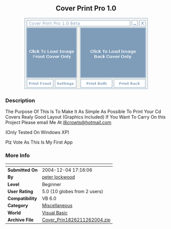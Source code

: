 ﻿<div align="center">

## Cover Print Pro 1\.0

<img src="PIC20041241229303076.jpg">
</div>

### Description

The Purpose Of This Is To Make It As Simple As Possible To Print Your Cd Covers Realy Good Layout (Graphics Included) If You Want To Carry On this Project Please email Me At i8crowts@hotmail.com

(Only Tested On Windows XP)

Plz Vote As This Is My First App
 
### More Info
 


<span>             |<span>
---                |---
**Submitted On**   |2004-12-04 17:16:06
**By**             |[peter lockwood](https://github.com/Planet-Source-Code/PSCIndex/blob/master/ByAuthor/peter-lockwood.md)
**Level**          |Beginner
**User Rating**    |5.0 (10 globes from 2 users)
**Compatibility**  |VB 6\.0
**Category**       |[Miscellaneous](https://github.com/Planet-Source-Code/PSCIndex/blob/master/ByCategory/miscellaneous__1-1.md)
**World**          |[Visual Basic](https://github.com/Planet-Source-Code/PSCIndex/blob/master/ByWorld/visual-basic.md)
**Archive File**   |[Cover\_Prin1826211262004\.zip](https://github.com/Planet-Source-Code/peter-lockwood-cover-print-pro-1-0__1-57544/archive/master.zip)








